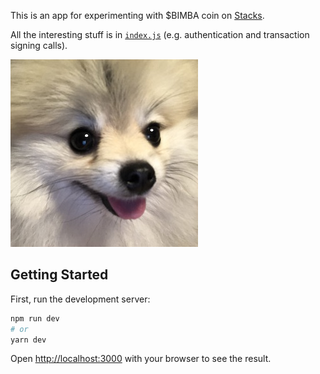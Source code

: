 This is an app for experimenting with $BIMBA coin on [Stacks](https://stacks.org/).

All the interesting stuff is in [`index.js`](pages/index.js) (e.g. authentication and transaction signing calls).

![Bimba](public/images/bimba-small.jpeg)

## Getting Started

First, run the development server:

```bash
npm run dev
# or
yarn dev
```

Open [http://localhost:3000](http://localhost:3000) with your browser to see the result.